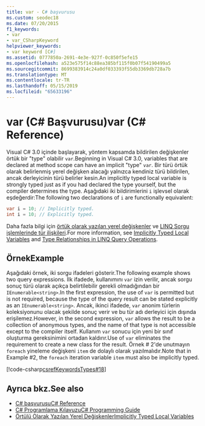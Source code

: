 ```yaml
---
title: var - C# başvurusu
ms.custom: seodec18
ms.date: 07/20/2015
f1_keywords:
- var
- var_CSharpKeyword
helpviewer_keywords:
- var keyword [C#]
ms.assetid: 0777850a-2691-4e3e-927f-0c850f5efe15
ms.openlocfilehash: a523e575f14c88ea385bf115f0b07f54190499a5
ms.sourcegitcommit: 8699383914c24a0df033393f55db3369db728a7b
ms.translationtype: MT
ms.contentlocale: tr-TR
ms.lasthandoff: 05/15/2019
ms.locfileid: "65633196"
---
```

# <a name="var-c-reference"></a><span data-ttu-id="9594c-102">var (C# Başvurusu)</span><span class="sxs-lookup"><span data-stu-id="9594c-102">var (C# Reference)</span></span>

<span data-ttu-id="9594c-103">Visual C# 3.0 içinde başlayarak, yöntem kapsamda bildirilen değişkenler örtük bir "type" olabilir `var`.</span><span class="sxs-lookup"><span data-stu-id="9594c-103">Beginning in Visual C# 3.0, variables that are declared at method scope can have an implicit "type" `var`.</span></span> <span data-ttu-id="9594c-104">Bir türü örtük olarak belirlenmiş yerel değişken alacağı yalnızca kendiniz türü bildirilen, ancak derleyicinin türü belirler kesin.</span><span class="sxs-lookup"><span data-stu-id="9594c-104">An implicitly typed local variable is strongly typed just as if you had declared the type yourself, but the compiler determines the type.</span></span> <span data-ttu-id="9594c-105">Aşağıdaki iki bildirimlerini `i` işlevsel olarak eşdeğerdir:</span><span class="sxs-lookup"><span data-stu-id="9594c-105">The following two declarations of `i` are functionally equivalent:</span></span>

```csharp
var i = 10; // Implicitly typed.
int i = 10; // Explicitly typed.
```

<span data-ttu-id="9594c-106">Daha fazla bilgi için [örtük olarak yazılan yerel değişkenler](../../programming-guide/classes-and-structs/implicitly-typed-local-variables.md) ve [LINQ Sorgu işlemlerinde tür ilişkileri](../../programming-guide/concepts/linq/type-relationships-in-linq-query-operations.md).</span><span class="sxs-lookup"><span data-stu-id="9594c-106">For more information, see [Implicitly Typed Local Variables](../../programming-guide/classes-and-structs/implicitly-typed-local-variables.md) and [Type Relationships in LINQ Query Operations](../../programming-guide/concepts/linq/type-relationships-in-linq-query-operations.md).</span></span>

## <a name="example"></a><span data-ttu-id="9594c-107">Örnek</span><span class="sxs-lookup"><span data-stu-id="9594c-107">Example</span></span>

<span data-ttu-id="9594c-108">Aşağıdaki örnek, iki sorgu ifadeleri gösterir.</span><span class="sxs-lookup"><span data-stu-id="9594c-108">The following example shows two query expressions.</span></span> <span data-ttu-id="9594c-109">İlk ifadede, kullanımını `var` izin verilir, ancak sorgu sonuç türü olarak açıkça belirtilebilir gerekli olmadığından bir `IEnumerable<string>`.</span><span class="sxs-lookup"><span data-stu-id="9594c-109">In the first expression, the use of `var` is permitted but is not required, because the type of the query result can be stated explicitly as an `IEnumerable<string>`.</span></span> <span data-ttu-id="9594c-110">Ancak, ikinci ifadede, `var` anonim türlerin koleksiyonunu olacak şekilde sonuç verir ve bu tür adı derleyici için dışında erişilemez.</span><span class="sxs-lookup"><span data-stu-id="9594c-110">However, in the second expression, `var` allows the result to be a collection of anonymous types, and the name of that type is not accessible except to the compiler itself.</span></span> <span data-ttu-id="9594c-111">Kullanım `var` sonucu için yeni bir sınıf oluşturma gereksinimini ortadan kaldırır.</span><span class="sxs-lookup"><span data-stu-id="9594c-111">Use of `var` eliminates the requirement to create a new class for the result.</span></span> <span data-ttu-id="9594c-112">Örnek # 2'de unutmayın `foreach` yineleme değişkeni `item` de dolaylı olarak yazılmalıdır.</span><span class="sxs-lookup"><span data-stu-id="9594c-112">Note that in Example #2, the `foreach` iteration variable `item` must also be implicitly typed.</span></span>

[!code-csharp[csrefKeywordsTypes#18](~/samples/snippets/csharp/VS_Snippets_VBCSharp/csrefKeywordsTypes/CS/keywordsTypes.cs#18)]

## <a name="see-also"></a><span data-ttu-id="9594c-113">Ayrıca bkz.</span><span class="sxs-lookup"><span data-stu-id="9594c-113">See also</span></span>

- [<span data-ttu-id="9594c-114">C# başvurusu</span><span class="sxs-lookup"><span data-stu-id="9594c-114">C# Reference</span></span>](../index.md)
- [<span data-ttu-id="9594c-115">C# Programlama Kılavuzu</span><span class="sxs-lookup"><span data-stu-id="9594c-115">C# Programming Guide</span></span>](../../programming-guide/index.md)
- [<span data-ttu-id="9594c-116">Örtülü Olarak Yazılan Yerel Değişkenler</span><span class="sxs-lookup"><span data-stu-id="9594c-116">Implicitly Typed Local Variables</span></span>](../../programming-guide/classes-and-structs/implicitly-typed-local-variables.md)
